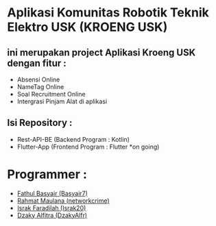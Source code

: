# Aplikasi Komunitas Robotik Teknik Elektro USK (KROENG USK)
## ini merupakan project Aplikasi Kroeng USK dengan fitur :
- Absensi Online
- NameTag Online
- Soal Recruitment Online
- Intergrasi Pinjam Alat di aplikasi

## Isi Repository :
- Rest-API-BE (Backend Program : Kotlin)
- Flutter-App (Frontend Program : Flutter *on going)

# Programmer :
- <a href="https://github.com/basyair7">Fathul Basyair (Basyair7)</a>
- <a href="https://github.com/networkcrime">Rahmat Maulana (networkcrime)</a>
- <a href="https://github.com/Israk20">Israk Faradilah (Israk20)</a>
- <a href="https://github.com/DzakyAlfr">Dzaky Alfitra (DzakyAlfr)</a>

